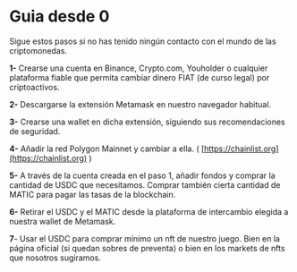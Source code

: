 # Guia desde 0

Sigue estos pasos si no has tenido ningún contacto con el mundo de las criptomonedas.

**1-** Crearse una cuenta en Binance, Crypto.com, Youholder o cualquier plataforma fiable que permita cambiar dinero FIAT (de curso legal) por criptoactivos.

**2-** Descargarse la extensión Metamask en nuestro navegador habitual.

**3-** Crearse una wallet en dicha extensión, siguiendo sus recomendaciones de seguridad.

**4-** Añadir la red Polygon Mainnet y cambiar a ella. ( [https://chainlist.org](https://chainlist.org) )

**5-** A través de la cuenta creada en el paso 1, añadir fondos y comprar la cantidad de USDC que necesitamos. Comprar también cierta cantidad de MATIC para pagar las tasas de la blockchain.

**6-** Retirar el USDC y el MATIC desde la plataforma de intercambio elegida a nuestra wallet de Metamask.&#x20;

**7**- Usar el USDC para comprar mínimo un nft de nuestro juego. Bien en la página oficial (si quedan sobres de preventa) o bien en los markets de nfts que nosotros sugiramos.
